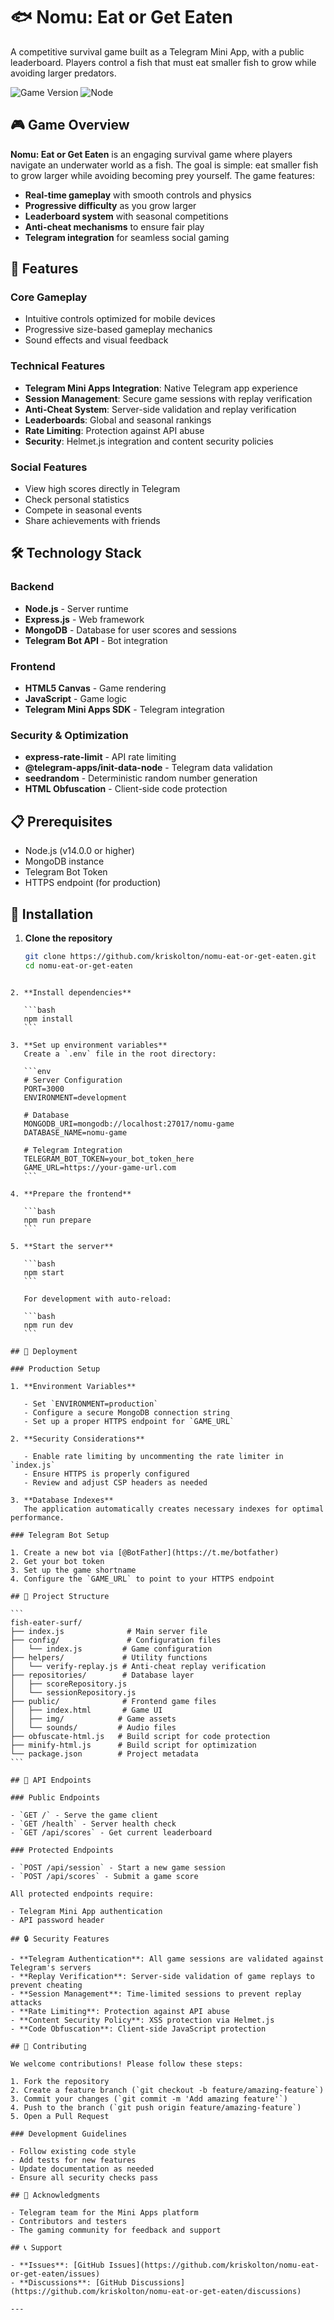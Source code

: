 # 🐟 Nomu: Eat or Get Eaten

A competitive survival game built as a Telegram Mini App, with a public leaderboard. Players control a fish that must eat smaller fish to grow while avoiding larger predators.

![Game Version](https://img.shields.io/badge/version-4.4.2-blue.svg)
![Node](https://img.shields.io/badge/node-%3E%3D14.0.0-brightgreen.svg)

## 🎮 Game Overview

**Nomu: Eat or Get Eaten** is an engaging survival game where players navigate an underwater world as a fish. The goal is simple: eat smaller fish to grow larger while avoiding becoming prey yourself. The game features:

- **Real-time gameplay** with smooth controls and physics
- **Progressive difficulty** as you grow larger
- **Leaderboard system** with seasonal competitions
- **Anti-cheat mechanisms** to ensure fair play
- **Telegram integration** for seamless social gaming

## 🚀 Features

### Core Gameplay

- Intuitive controls optimized for mobile devices
- Progressive size-based gameplay mechanics
- Sound effects and visual feedback

### Technical Features

- **Telegram Mini Apps Integration**: Native Telegram app experience
- **Session Management**: Secure game sessions with replay verification
- **Anti-Cheat System**: Server-side validation and replay verification
- **Leaderboards**: Global and seasonal rankings
- **Rate Limiting**: Protection against API abuse
- **Security**: Helmet.js integration and content security policies

### Social Features

- View high scores directly in Telegram
- Check personal statistics
- Compete in seasonal events
- Share achievements with friends

## 🛠️ Technology Stack

### Backend

- **Node.js** - Server runtime
- **Express.js** - Web framework
- **MongoDB** - Database for user scores and sessions
- **Telegram Bot API** - Bot integration

### Frontend

- **HTML5 Canvas** - Game rendering
- **JavaScript** - Game logic
- **Telegram Mini Apps SDK** - Telegram integration

### Security & Optimization

- **express-rate-limit** - API rate limiting
- **@telegram-apps/init-data-node** - Telegram data validation
- **seedrandom** - Deterministic random number generation
- **HTML Obfuscation** - Client-side code protection

## 📋 Prerequisites

- Node.js (v14.0.0 or higher)
- MongoDB instance
- Telegram Bot Token
- HTTPS endpoint (for production)

## 🔧 Installation

1. **Clone the repository**

   ```bash
   git clone https://github.com/kriskolton/nomu-eat-or-get-eaten.git
   cd nomu-eat-or-get-eaten
   ```

````

2. **Install dependencies**

   ```bash
   npm install
   ```

3. **Set up environment variables**
   Create a `.env` file in the root directory:

   ```env
   # Server Configuration
   PORT=3000
   ENVIRONMENT=development

   # Database
   MONGODB_URI=mongodb://localhost:27017/nomu-game
   DATABASE_NAME=nomu-game

   # Telegram Integration
   TELEGRAM_BOT_TOKEN=your_bot_token_here
   GAME_URL=https://your-game-url.com
   ```

4. **Prepare the frontend**

   ```bash
   npm run prepare
   ```

5. **Start the server**

   ```bash
   npm start
   ```

   For development with auto-reload:

   ```bash
   npm run dev
   ```

## 🚀 Deployment

### Production Setup

1. **Environment Variables**

   - Set `ENVIRONMENT=production`
   - Configure a secure MongoDB connection string
   - Set up a proper HTTPS endpoint for `GAME_URL`

2. **Security Considerations**

   - Enable rate limiting by uncommenting the rate limiter in `index.js`
   - Ensure HTTPS is properly configured
   - Review and adjust CSP headers as needed

3. **Database Indexes**
   The application automatically creates necessary indexes for optimal performance.

### Telegram Bot Setup

1. Create a new bot via [@BotFather](https://t.me/botfather)
2. Get your bot token
3. Set up the game shortname
4. Configure the `GAME_URL` to point to your HTTPS endpoint

## 📁 Project Structure

```
fish-eater-surf/
├── index.js              # Main server file
├── config/               # Configuration files
│   └── index.js         # Game configuration
├── helpers/             # Utility functions
│   └── verify-replay.js # Anti-cheat replay verification
├── repositories/        # Database layer
│   ├── scoreRepository.js
│   └── sessionRepository.js
├── public/              # Frontend game files
│   ├── index.html       # Game UI
│   ├── img/            # Game assets
│   └── sounds/         # Audio files
├── obfuscate-html.js   # Build script for code protection
├── minify-html.js      # Build script for optimization
└── package.json        # Project metadata
```

## 🎯 API Endpoints

### Public Endpoints

- `GET /` - Serve the game client
- `GET /health` - Server health check
- `GET /api/scores` - Get current leaderboard

### Protected Endpoints

- `POST /api/session` - Start a new game session
- `POST /api/scores` - Submit a game score

All protected endpoints require:

- Telegram Mini App authentication
- API password header

## 🔒 Security Features

- **Telegram Authentication**: All game sessions are validated against Telegram's servers
- **Replay Verification**: Server-side validation of game replays to prevent cheating
- **Session Management**: Time-limited sessions to prevent replay attacks
- **Rate Limiting**: Protection against API abuse
- **Content Security Policy**: XSS protection via Helmet.js
- **Code Obfuscation**: Client-side JavaScript protection

## 🤝 Contributing

We welcome contributions! Please follow these steps:

1. Fork the repository
2. Create a feature branch (`git checkout -b feature/amazing-feature`)
3. Commit your changes (`git commit -m 'Add amazing feature'`)
4. Push to the branch (`git push origin feature/amazing-feature`)
5. Open a Pull Request

### Development Guidelines

- Follow existing code style
- Add tests for new features
- Update documentation as needed
- Ensure all security checks pass

## 🙏 Acknowledgments

- Telegram team for the Mini Apps platform
- Contributors and testers
- The gaming community for feedback and support

## 📞 Support

- **Issues**: [GitHub Issues](https://github.com/kriskolton/nomu-eat-or-get-eaten/issues)
- **Discussions**: [GitHub Discussions](https://github.com/kriskolton/nomu-eat-or-get-eaten/discussions)

---

````
